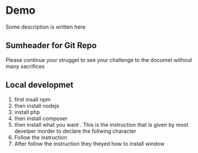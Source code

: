 # Demo
Some description is written here

## Sumheader for Git Repo

Please continue your struggel to see your challenge to the documet without many sacrifices

## Local developmet
  1. first insall npm 
  2. then install nodejs
  3. install php
  4. then install composer
  5. then install what you want . This is the instruction that is given by most develper inorder to declare the follwing character
  6. Follow the instruction
  7. After follow the instruction they theyed how to install window
  